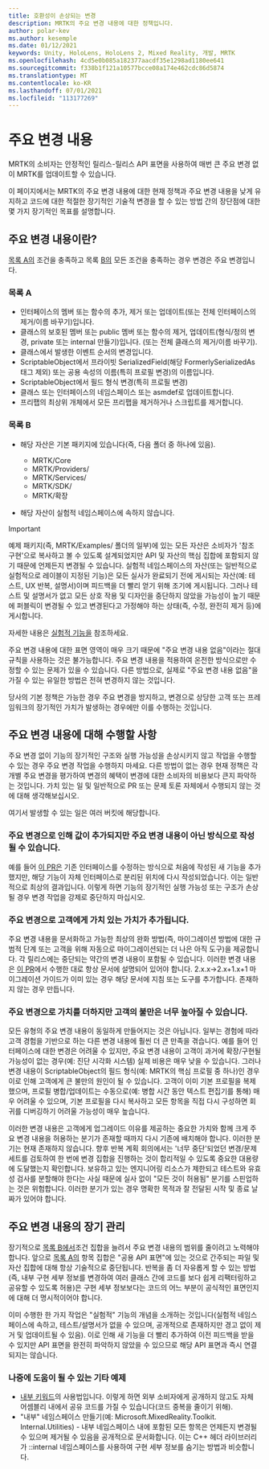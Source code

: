 ```yaml
---
title: 호환성이 손상되는 변경
description: MRTK의 주요 변경 내용에 대한 정책입니다.
author: polar-kev
ms.author: kesemple
ms.date: 01/12/2021
keywords: Unity, HoloLens, HoloLens 2, Mixed Reality, 개발, MRTK
ms.openlocfilehash: 4cd5e0b085a182377aacdf35e1298ad1180ee641
ms.sourcegitcommit: f338b1f121a10577bcce08a174e462cdc86d5874
ms.translationtype: MT
ms.contentlocale: ko-KR
ms.lasthandoff: 07/01/2021
ms.locfileid: "113177269"
---
```

# <a name="breaking-changes"></a>주요 변경 내용

MRTK의 소비자는 안정적인 릴리스-릴리스 API 표면을 사용하여 매번 큰 주요 변경 없이 MRTK를 업데이트할 수 있습니다.

이 페이지에서는 MRTK의 주요 변경 내용에 대한 현재 정책과 주요 변경 내용을 낮게 유지하고 코드에 대한 적절한 장기적인 기술적 변경을 할 수 있는 방법 간의 장단점에 대한 몇 가지 장기적인 목표를 설명합니다.

## <a name="what-is-a-breaking-change"></a>주요 변경 내용이란?

[목록 A의](#list-a) 조건을 충족하고 목록 [B의](#list-b) 모든 조건을 충족하는 경우 변경은 주요 변경입니다.

### <a name="list-a"></a>목록 A

- 인터페이스의 멤버 또는 함수의 추가, 제거 또는 업데이트(또는 전체 인터페이스의 제거/이름 바꾸기)입니다.
- 클래스의 보호된 멤버 또는 public 멤버 또는 함수의 제거, 업데이트(형식/정의 변경, private 또는 internal 만들기)입니다. (또는 전체 클래스의 제거/이름 바꾸기).
- 클래스에서 발생한 이벤트 순서의 변경입니다.
- ScriptableObject에서 프라이빗 SerializedField(해당 FormerlySerializedAs 태그 제외) 또는 공용 속성의 이름(특히 프로필 변경)의 이름입니다.
- ScriptableObject에서 필드 형식 변경(특히 프로필 변경)
- 클래스 또는 인터페이스의 네임스페이스 또는 asmdef로 업데이트합니다.
- 프리팹의 최상위 개체에서 모든 프리팹을 제거하거나 스크립트를 제거합니다.

### <a name="list-b"></a>목록 B

- 해당 자산은 기본 패키지에 있습니다(즉, 다음 폴더 중 하나에 있음).

  - MRTK/Core
  - MRTK/Providers/
  - MRTK/Services/
  - MRTK/SDK/
  - MRTK/확장

- 해당 자산이 실험적 네임스페이스에 속하지 않습니다.

> [!IMPORTANT]
> 예제 패키지(즉, MRTK/Examples/ 폴더의 일부)에 있는 모든 자산은 소비자가 '참조 구현'으로 복사하고 볼 수 있도록 설계되었지만 API 및 자산의 핵심 집합에 포함되지 않기 때문에 언제든지 변경될 수 있습니다. 실험적 네임스페이스의 자산(또는 일반적으로 실험적으로 레이블이 지정된 기능)은 모든 실사가 완료되기 전에 게시되는 자산(예: 테스트, UX 반복, 설명서)이며 피드백을 더 빨리 얻기 위해 조기에 게시됩니다.  그러나 테스트 및 설명서가 없고 모든 상호 작용 및 디자인을 중단하지 않았을 가능성이 높기 때문에 퍼블릭이 변경될 수 있고 변경된다고 가정해야 하는 상태(즉, 수정, 완전히 제거 등)에 게시합니다.
>
> 자세한 내용은 [실험적 기능을](../contributing/experimental-features.md) 참조하세요.

주요 변경 내용에 대한 표면 영역이 매우 크기 때문에 "주요 변경 내용 없음"이라는 절대 규칙을 사용하는 것은 불가능합니다. 주요 변경 내용을 적용하여 온전한 방식으로만 수정할 수 있는 문제가 있을 수 있습니다. 다른 방법으로, 실제로 "주요 변경 내용 없음"을 가질 수 있는 유일한 방법은 전혀 변경하지 않는 것입니다.

당사의 기본 정책은 가능한 경우 주요 변경을 방지하고, 변경으로 상당한 고객 또는 프레임워크의 장기적인 가치가 발생하는 경우에만 이를 수행하는 것입니다.

## <a name="what-to-do-about-breaking-changes"></a>주요 변경 내용에 대해 수행할 사항

주요 변경 없이 기능의 장기적인 구조와 실행 가능성을 손상시키지 않고 작업을 수행할 수 있는 경우 주요 변경 작업을 수행하지 마세요. 다른 방법이 없는 경우 현재 정책은 각 개별 주요 변경을 평가하여 변경의 혜택이 변경에 대한 소비자의 비용보다 큰지 파악하는 것입니다. 가치 있는 일 및 일반적으로 PR 또는 문제 토론 자체에서 수행되지 않는 것에 대해 생각해보십시오.

여기서 발생할 수 있는 일은 여러 버킷에 해당합니다.

### <a name="the-breaking-change-adds-value-but-could-be-written-in-a-way-that-isnt-breaking"></a>주요 변경으로 인해 값이 추가되지만 주요 변경 내용이 아닌 방식으로 작성될 수 있습니다.

예를 들어 [이 PR은](https://github.com/microsoft/MixedRealityToolkit-Unity/pull/4882) 기존 인터페이스를 수정하는 방식으로 처음에 작성된 새 기능을 추가했지만, 해당 기능이 자체 인터페이스로 분리된 위치에 다시 작성되었습니다. 이는 일반적으로 최상의 결과입니다. 이렇게 하면 기능의 장기적인 실행 가능성 또는 구조가 손상될 경우 변경 작업을 강제로 중단하지 마십시오.

### <a name="the-breaking-change-adds-sufficient-value-to-the-customer-that-its-worth-doing"></a>주요 변경으로 고객에게 가치 있는 가치가 추가됩니다.

주요 변경 내용을 문서화하고 가능한 최상의 완화 방법(즉, 마이그레이션 방법에 대한 규범적 단계 또는 고객을 위해 자동으로 마이그레이션되는 더 나은 아직 도구)을 제공합니다. 각 릴리스에는 중단되는 약간의 변경 내용이 포함될 수 있습니다. 이러한 변경 내용은 [이 PR](https://github.com/microsoft/MixedRealityToolkit-Unity/pull/4858)에서 수행한 대로 항상 문서에 설명되어 있어야 합니다. 2.x.x→2.x+1.x+1 마이그레이션 가이드가 이미 있는 경우 해당 문서에 지침 또는 도구를 추가합니다. 존재하지 않는 경우 만듭니다.

### <a name="the-breaking-change-adds-value-but-the-customer-pain-would-be-too-high"></a>주요 변경으로 가치를 더하지만 고객의 불만은 너무 높아질 수 있습니다.

모든 유형의 주요 변경 내용이 동일하게 만들어지는 것은 아닙니다. 일부는 경험에 따라 고객 경험을 기반으로 하는 다른 변경 내용에 훨씬 더 큰 만족을 겪습니다. 예를 들어 인터페이스에 대한 변경은 어려울 수 있지만, 주요 변경 내용이 고객이 과거에 확장/구현될 가능성이 없는 경우(예: 진단 시각화 시스템) 실제 비용은 매우 낮을 수 있습니다. 그러나 변경 내용이 ScriptableObject의 필드 형식(예: MRTK의 핵심 프로필 중 하나)인 경우 이로 인해 고객에게 큰 불만의 원인이 될 수 있습니다. 고객이 이미 기본 프로필을 복제했으며, 프로필 병합/업데이트는 수동으로(예: 병합 시간 동안 텍스트 편집기를 통해) 매우 어려울 수 있으며, 기본 프로필을 다시 복사하고 모든 항목을 직접 다시 구성하면 회귀를 디버깅하기 어려울 가능성이 매우 높습니다.

이러한 변경 내용은 고객에게 업그레이드 이유를 제공하는 중요한 가치와 함께 크게 주요 변경 내용을 허용하는 분기가 존재할 때까지 다시 기존에 배치해야 합니다. 이러한 분기는 현재 존재하지 않습니다. 향후 반복 계획 회의에서는 '너무 중단'되었던 변경/문제 세트를 검토하여 한 번에 변경 집합을 진행하는 것이 합리적일 수 있도록 중요한 대용량에 도달했는지 확인합니다. 보유하고 있는 엔지니어링 리소스가 제한되고 테스트와 유효성 검사를 분할해야 한다는 사실 때문에 실사 없이 "모든 것이 허용됨" 분기를 스핀업하는 것은 위험합니다. 이러한 분기가 있는 경우 명확한 목적과 잘 전달된 시작 및 종료 날짜가 있어야 합니다.

## <a name="long-term-management-of-breaking-changes"></a>주요 변경 내용의 장기 관리

장기적으로 [목록 B에서](#list-b)조건 집합을 늘려서 주요 변경 내용의 범위를 줄이려고 노력해야 합니다. 앞으로 [목록 A의](#list-a) 항목 집합은 "공용 API 표면"에 있는 것으로 간주되는 파일 및 자산 집합에 대해 항상 기술적으로 중단됩니다. 반복을 좀 더 자유롭게 할 수 있는 방법(즉, 내부 구현 세부 정보를 변경하여 여러 클래스 간에 코드를 보다 쉽게 리팩터링하고 공유할 수 있도록 허용)은 구현 세부 정보보다는 코드의 어느 부분이 공식적인 표면인지에 대해 더 명시적이어야 합니다.

이미 수행한 한 가지 작업은 "실험적" 기능의 개념을 소개하는 것입니다(실험적 네임스페이스에 속하고, 테스트/설명서가 없을 수 있으며, 공개적으로 존재하지만 경고 없이 제거 및 업데이트될 수 있음). 이로 인해 새 기능을 더 빨리 추가하여 이전 피드백을 받을 수 있지만 API 표면을 완전히 파악하지 않았을 수 있으므로 해당 API 표면과 즉시 연결되지는 않습니다.

### <a name="other-examples-of-things-that-could-help-in-the-future"></a>나중에 도움이 될 수 있는 기타 예제

- [내부 키워드](/dotnet/csharp/language-reference/keywords/internal)의 사용법입니다.
  이렇게 하면 외부 소비자에게 공개하지 않고도 자체 어셈블리 내에서 공유 코드를 가질 수 있습니다(코드 중복을 줄이기 위해).
- "내부" 네임스페이스 만들기(예: Microsoft.MixedReality.Toolkit. Internal.Utilities) - 내부 네임스페이스 내에 포함된 모든 항목은 언제든지 변경될 수 있으며 제거될 수 있음을 공개적으로 문서화합니다. 이는 C++ 헤더 라이브러리가 ::internal 네임스페이스를 사용하여 구현 세부 정보를 숨기는 방법과 비슷합니다.

